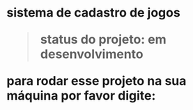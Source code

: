 <h1>sistema de cadastro de jogos</>

>status do projeto: em desenvolvimento

para rodar esse projeto na sua máquina por favor digite:

```node app.js
```
